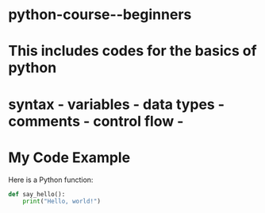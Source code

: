 # python-course--beginners
# This includes codes for the basics of python
# syntax - variables - data types - comments - control flow - 
# My Code Example

Here is a Python function:

```python
def say_hello():
    print("Hello, world!")

